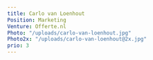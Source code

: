 ```yaml
---
title: Carlo van Loenhout
Position: Marketing
Venture: Offerte.nl
Photo: "/uploads/carlo-van-loenhout.jpg"
Photo2x: "/uploads/carlo-van-loenhout@2x.jpg"
prio: 3
---
```


